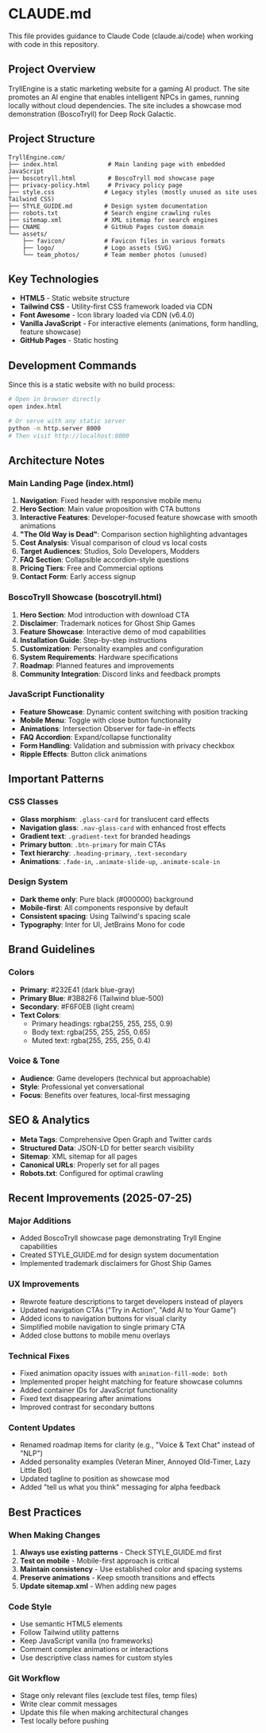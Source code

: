 # CLAUDE.md

This file provides guidance to Claude Code (claude.ai/code) when working with code in this repository.

## Project Overview

TryllEngine is a static marketing website for a gaming AI product. The site promotes an AI engine that enables intelligent NPCs in games, running locally without cloud dependencies. The site includes a showcase mod demonstration (BoscoTryll) for Deep Rock Galactic.

## Project Structure

```
TryllEngine.com/
├── index.html              # Main landing page with embedded JavaScript
├── boscotryll.html         # BoscoTryll mod showcase page
├── privacy-policy.html     # Privacy policy page
├── style.css              # Legacy styles (mostly unused as site uses Tailwind CSS)
├── STYLE_GUIDE.md         # Design system documentation
├── robots.txt             # Search engine crawling rules
├── sitemap.xml            # XML sitemap for search engines
├── CNAME                  # GitHub Pages custom domain
└── assets/
    ├── favicon/           # Favicon files in various formats
    ├── logo/              # Logo assets (SVG)
    └── team_photos/       # Team member photos (unused)
```

## Key Technologies

- **HTML5** - Static website structure
- **Tailwind CSS** - Utility-first CSS framework loaded via CDN
- **Font Awesome** - Icon library loaded via CDN (v6.4.0)
- **Vanilla JavaScript** - For interactive elements (animations, form handling, feature showcase)
- **GitHub Pages** - Static hosting

## Development Commands

Since this is a static website with no build process:

```bash
# Open in browser directly
open index.html

# Or serve with any static server
python -m http.server 8000
# Then visit http://localhost:8000
```

## Architecture Notes

### Main Landing Page (index.html)
1. **Navigation**: Fixed header with responsive mobile menu
2. **Hero Section**: Main value proposition with CTA buttons
3. **Interactive Features**: Developer-focused feature showcase with smooth animations
4. **"The Old Way is Dead"**: Comparison section highlighting advantages
5. **Cost Analysis**: Visual comparison of cloud vs local costs
6. **Target Audiences**: Studios, Solo Developers, Modders
7. **FAQ Section**: Collapsible accordion-style questions
8. **Pricing Tiers**: Free and Commercial options
9. **Contact Form**: Early access signup

### BoscoTryll Showcase (boscotryll.html)
1. **Hero Section**: Mod introduction with download CTA
2. **Disclaimer**: Trademark notices for Ghost Ship Games
3. **Feature Showcase**: Interactive demo of mod capabilities
4. **Installation Guide**: Step-by-step instructions
5. **Customization**: Personality examples and configuration
6. **System Requirements**: Hardware specifications
7. **Roadmap**: Planned features and improvements
8. **Community Integration**: Discord links and feedback prompts

### JavaScript Functionality
- **Feature Showcase**: Dynamic content switching with position tracking
- **Mobile Menu**: Toggle with close button functionality
- **Animations**: Intersection Observer for fade-in effects
- **FAQ Accordion**: Expand/collapse functionality
- **Form Handling**: Validation and submission with privacy checkbox
- **Ripple Effects**: Button click animations

## Important Patterns

### CSS Classes
- **Glass morphism**: `.glass-card` for translucent card effects
- **Navigation glass**: `.nav-glass-card` with enhanced frost effects
- **Gradient text**: `.gradient-text` for branded headings
- **Primary button**: `.btn-primary` for main CTAs
- **Text hierarchy**: `.heading-primary`, `.text-secondary`
- **Animations**: `.fade-in`, `.animate-slide-up`, `.animate-scale-in`

### Design System
- **Dark theme only**: Pure black (#000000) background
- **Mobile-first**: All components responsive by default
- **Consistent spacing**: Using Tailwind's spacing scale
- **Typography**: Inter for UI, JetBrains Mono for code

## Brand Guidelines

### Colors
- **Primary**: #232E41 (dark blue-gray)
- **Primary Blue**: #3B82F6 (Tailwind blue-500)
- **Secondary**: #F6F0EB (light cream)
- **Text Colors**:
  - Primary headings: rgba(255, 255, 255, 0.9)
  - Body text: rgba(255, 255, 255, 0.65)
  - Muted text: rgba(255, 255, 255, 0.4)

### Voice & Tone
- **Audience**: Game developers (technical but approachable)
- **Style**: Professional yet conversational
- **Focus**: Benefits over features, local-first messaging

## SEO & Analytics

- **Meta Tags**: Comprehensive Open Graph and Twitter cards
- **Structured Data**: JSON-LD for better search visibility
- **Sitemap**: XML sitemap for all pages
- **Canonical URLs**: Properly set for all pages
- **Robots.txt**: Configured for optimal crawling

## Recent Improvements (2025-07-25)

### Major Additions
- Added BoscoTryll showcase page demonstrating Tryll Engine capabilities
- Created STYLE_GUIDE.md for design system documentation
- Implemented trademark disclaimers for Ghost Ship Games

### UX Improvements
- Rewrote feature descriptions to target developers instead of players
- Updated navigation CTAs ("Try in Action", "Add AI to Your Game")
- Added icons to navigation buttons for visual clarity
- Simplified mobile navigation to single primary CTA
- Added close buttons to mobile menu overlays

### Technical Fixes
- Fixed animation opacity issues with `animation-fill-mode: both`
- Implemented proper height matching for feature showcase columns
- Added container IDs for JavaScript functionality
- Fixed text disappearing after animations
- Improved contrast for secondary buttons

### Content Updates
- Renamed roadmap items for clarity (e.g., "Voice & Text Chat" instead of "NLP")
- Added personality examples (Veteran Miner, Annoyed Old-Timer, Lazy Little Bot)
- Updated tagline to position as showcase mod
- Added "tell us what you think" messaging for alpha feedback

## Best Practices

### When Making Changes
1. **Always use existing patterns** - Check STYLE_GUIDE.md first
2. **Test on mobile** - Mobile-first approach is critical
3. **Maintain consistency** - Use established color and spacing systems
4. **Preserve animations** - Keep smooth transitions and effects
5. **Update sitemap.xml** - When adding new pages

### Code Style
- Use semantic HTML5 elements
- Follow Tailwind utility patterns
- Keep JavaScript vanilla (no frameworks)
- Comment complex animations or interactions
- Use descriptive class names for custom styles

### Git Workflow
- Stage only relevant files (exclude test files, temp files)
- Write clear commit messages
- Update this file when making architectural changes
- Test locally before pushing